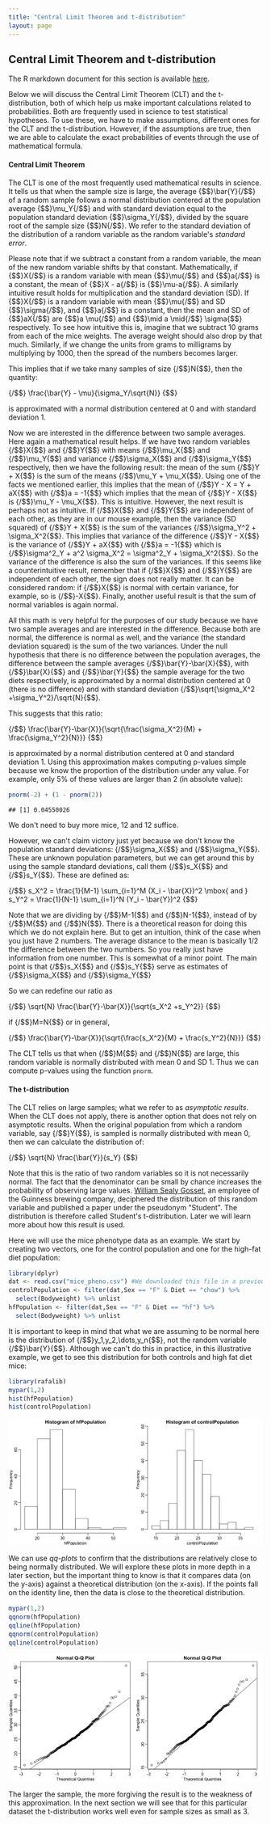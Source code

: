 ```yaml
---
title: "Central Limit Theorem and t-distribution"
layout: page
---
```





## Central Limit Theorem and t-distribution

The R markdown document for this section is available [here](https://github.com/genomicsclass/labs/tree/master/inference/clt_and_t-distribution.Rmd).


Below we will discuss the Central Limit Theorem (CLT) and the t-distribution, both of which help us make important calculations related to probabilities. Both are frequently used in science to test statistical hypotheses. To use these, we have to make assumptions, different ones for the CLT and the t-distribution. However, if the assumptions are true, then we are able to calculate the exact probabilities of events through the use of mathematical formula.

#### Central Limit Theorem 

The CLT is one of the most frequently used mathematical results in science. It tells us that when the sample size is large, the average {$$}\bar{Y}{/$$} of a random sample follows a normal distribution centered at the population average {$$}\mu_Y{/$$} and with standard deviation equal to the population standard deviation {$$}\sigma_Y{/$$}, divided by the square root of the sample size {$$}N{/$$}. We refer to the standard deviation of the distribution of a random variable as the random variable's _standard error_.

Please note that if we subtract a constant from a random variable, the
mean of the new random variable shifts by that
constant. Mathematically, if {$$}X{/$$} is a random variable with mean {$$}\mu{/$$}
and {$$}a{/$$} is a constant, the mean of {$$}X - a{/$$} is {$$}\mu-a{/$$}. A similarly
intuitive result holds for multiplication and the standard deviation (SD).
If {$$}X{/$$} is a random
variable with mean {$$}\mu{/$$} and SD {$$}\sigma{/$$}, and {$$}a{/$$} is a constant, then
the mean and SD of {$$}aX{/$$} are {$$}a \mu{/$$} and {$$}\mid a \mid{/$$} \sigma{$$}
respectively. To see how intuitive this is, imagine that we subtract
10 grams from each of the mice weights. The average weight should also
drop by that much. Similarly, if we change the units from grams to
milligrams by multiplying by 1000, then the spread of the numbers
becomes larger. 

This implies that if we take many samples of size {/$$}N{$$}, then the quantity: 

{/$$}
\frac{\bar{Y} - \mu}{\sigma_Y/\sqrt{N}}
{$$}

is approximated with a normal distribution centered at 0 and with standard deviation 1.

Now we are interested in the difference between two sample averages. Here again a mathematical result helps. If we have two random variables {/$$}X{$$} and {/$$}Y{$$} with means {/$$}\mu_X{$$} and {/$$}\mu_Y{$$} and variance {/$$}\sigma_X{$$} and {/$$}\sigma_Y{$$} respectively, then we have the following result: the mean of the sum {/$$}Y + X{$$} is the sum of the means {/$$}\mu_Y + \mu_X{$$}. Using one of the facts we mentioned earlier, this implies that the mean of {/$$}Y - X = Y + aX{$$} with {/$$}a = -1{$$} which implies that the mean of {/$$}Y - X{$$} is {/$$}\mu_Y - \mu_X{$$}. This is intuitive. However, the next result is perhaps not as intuitive.  If {/$$}X{$$} and {/$$}Y{$$} are independent of each other, as they are in our mouse example, then the variance (SD squared) of {/$$}Y + X{$$} is the sum of the variances {/$$}\sigma_Y^2 + \sigma_X^2{$$}. This implies that variance of the difference {/$$}Y - X{$$} is the variance of {/$$}Y + aX{$$} with {/$$}a = -1{$$} which is {/$$}\sigma^2_Y + a^2 \sigma_X^2 = \sigma^2_Y + \sigma_X^2{$$}. So the variance of the difference is also the sum of the variances. If this seems like a counterintuitive result, remember that if {/$$}X{$$} and {/$$}Y{$$} are independent of each other, the sign does not really matter. It can be considered random: if {/$$}X{$$} is normal with certain variance, for example, so is {/$$}-X{$$}.  Finally, another useful result is that the sum of normal variables is again normal.

All this math is very helpful for the purposes of our study because we have two sample averages and are interested in the difference. Because both are normal, the difference is normal as well, and the variance (the standard deviation squared) is the sum of the two variances.
Under the null hypothesis that there is no difference between the population averages, the difference between the sample averages {/$$}\bar{Y}-\bar{X}{$$}, with {/$$}\bar{X}{$$} and {/$$}\bar{Y}{$$} the sample average for the two diets respectively, is approximated by a normal distribution centered at 0 (there is no difference) and with standard deviation {/$$}\sqrt{\sigma_X^2 +\sigma_Y^2}/\sqrt{N}{$$}. 

This suggests that this ratio:

{/$$}
\frac{\bar{Y}-\bar{X}}{\sqrt{\frac{\sigma_X^2}{M} + \frac{\sigma_Y^2}{N}}}
{$$}

is approximated by a normal distribution centered at 0 and standard deviation 1.  Using this approximation makes computing p-values simple because we know the proportion of the distribution under any value. For example, only 5% of these values are larger than 2 (in absolute value):


```r
pnorm(-2) + (1 - pnorm(2))
```

```
## [1] 0.04550026
```

We don't need to buy more mice, 12 and 12 suffice.

However, we can't claim victory just yet because we don't know the population standard deviations: {/$$}\sigma_X{$$} and {/$$}\sigma_Y{$$}. These are unknown population parameters, but we can get around this by using the sample standard deviations, call them {/$$}s_X{$$} and {/$$}s_Y{$$}. These are defined as: 

{/$$} s_X^2 = \frac{1}{M-1} \sum_{i=1}^M (X_i - \bar{X})^2  \mbox{ and }  s_Y^2 = \frac{1}{N-1} \sum_{i=1}^N (Y_i - \bar{Y})^2 {$$}

Note that we are dividing by {/$$}M-1{$$} and {/$$}N-1{$$}, instead of by {/$$}M{$$} and {/$$}N{$$}. There is a theoretical reason for doing this which we do not explain here. But to get an intuition, think of the case when you just have 2 numbers. The average distance to the mean is basically 1/2 the difference between the two numbers. So you really just have information from one number. This is somewhat of a minor point. The main point is that {/$$}s_X{$$} and {/$$}s_Y{$$} serve as estimates of {/$$}\sigma_X{$$} and {/$$}\sigma_Y{$$}

So we can redefine our ratio as

{/$$}
\sqrt{N} \frac{\bar{Y}-\bar{X}}{\sqrt{s_X^2 +s_Y^2}}
{$$}

if {/$$}M=N{$$} or in general,

{/$$}
\frac{\bar{Y}-\bar{X}}{\sqrt{\frac{s_X^2}{M} + \frac{s_Y^2}{N}}}
{$$}

The CLT tells us that when {/$$}M{$$} and {/$$}N{$$} are large, this random variable is normally distributed with mean 0 and SD 1. Thus we can compute p-values using the function `pnorm`.

#### The t-distribution

The CLT relies on large samples; what we refer to as _asymptotic results_. When the CLT does not apply, there is another option that does not rely on asymptotic results. When the original population from which a random variable, say {/$$}Y{$$}, is sampled is normally distributed with mean 0, then we can calculate the distribution of: 

{/$$}
\sqrt{N} \frac{\bar{Y}}{s_Y}
{$$}

Note that this is the ratio of two random variables so it is not
necessarily normal. The fact that the denominator can be small by
chance increases the probability of observing large
values. [William Sealy Gosset](http://en.wikipedia.org/wiki/William_Sealy_Gosset),
an employee of the Guinness brewing company, deciphered the
distribution of this random variable and published a paper under the
pseudonym "Student". The distribution is therefore called Student's
t-distribution. Later we will learn more about how this result is
used. 

Here we will use the mice phenotype data as an example. We start by
creating two vectors, one for the control population and one for the
high-fat diet population:


```r
library(dplyr)
dat <- read.csv("mice_pheno.csv") #We downloaded this file in a previous section
controlPopulation <- filter(dat,Sex == "F" & Diet == "chow") %>%  
  select(Bodyweight) %>% unlist
hfPopulation <- filter(dat,Sex == "F" & Diet == "hf") %>%  
  select(Bodyweight) %>% unlist
```

It is important to keep in mind that what we are assuming to be normal here is the distribution of {/$$}y_1,y_2,\dots,y_n{$$}, not the random variable {/$$}\bar{Y}{$$}. Although we can't do this in practice, in this illustrative example, we get to see this distribution for both controls and high fat diet mice:


```r
library(rafalib)
mypar(1,2)
hist(hfPopulation)
hist(controlPopulation)
```

![Histograms of all weights for both populations.](images/R/clt_and_t-distribution-tmp-population_histograms-1.png) 

We can use *qq-plots* to confirm that the distributions are relatively
close to being normally distributed. We will explore these plots in
more depth in a later section, but the important thing to know is that
it compares data (on the y-axis) against a theoretical distribution
(on the x-axis). If the points fall on the identity line, then the
data is close to the theoretical distribution.


```r
mypar(1,2)
qqnorm(hfPopulation)
qqline(hfPopulation)
qqnorm(controlPopulation)
qqline(controlPopulation)
```

![Quantile-quantile plots of all weights for both populations.](images/R/clt_and_t-distribution-tmp-population_qqplots-1.png) 

The larger the sample, the more forgiving the result is to the
weakness of this approximation. In the next section we will see that
for this particular dataset the t-distribution works well even for
sample sizes as small as 3. 

